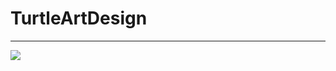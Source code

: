 # TurtleArtDesign
<hr>
<img src="https://github.com/Ctom0932/TurtleArtDesign/commit/0be96cd2f1f82ca3ddb2446f283200993a5580ef">
